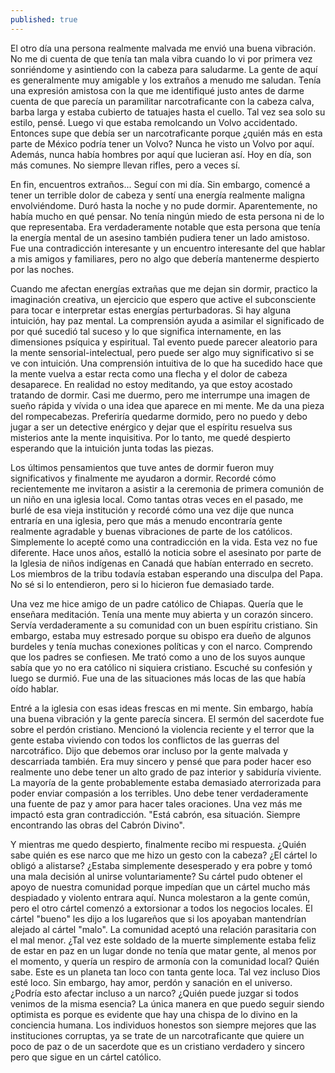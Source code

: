 ```yaml
---
published: true
---
```


El otro día una persona realmente malvada me envió una buena vibración. No me di cuenta de que tenía tan mala vibra cuando lo vi por primera vez sonriéndome y asintiendo con la cabeza para saludarme. La gente de aquí es generalmente muy amigable y los extraños a menudo me saludan. Tenía una expresión amistosa con la que me identifiqué justo antes de darme cuenta de que parecía un paramilitar narcotraficante con la cabeza calva, barba larga y estaba cubierto de tatuajes hasta el cuello. Tal vez sea solo su estilo, pensé. Luego vi que estaba remolcando un Volvo accidentado. Entonces supe que debía ser un narcotraficante porque ¿quién más en esta parte de México podría tener un Volvo? Nunca he visto un Volvo por aquí. Además, nunca había hombres por aquí que lucieran así. Hoy en día, son más comunes. No siempre llevan rifles, pero a veces sí.

En fin, encuentros extraños... Seguí con mi día. Sin embargo, comencé a tener un terrible dolor de cabeza y sentí una energía realmente maligna envolviéndome. Duró hasta la noche y no pude dormir. Aparentemente, no había mucho en qué pensar. No tenía ningún miedo de esta persona ni de lo que representaba. Era verdaderamente notable que esta persona que tenía la energía mental de un asesino también pudiera tener un lado amistoso. Fue una contradicción interesante y un encuentro interesante del que hablar a mis amigos y familiares, pero no algo que debería mantenerme despierto por las noches.

Cuando me afectan energías extrañas que me dejan sin dormir, practico la imaginación creativa, un ejercicio que espero que active el subconsciente para tocar e interpretar estas energías perturbadoras. Si hay alguna intuición, hay paz mental. La comprensión ayuda a asimilar el significado de por qué sucedió tal suceso y lo que significa internamente, en las dimensiones psíquica y espiritual. Tal evento puede parecer aleatorio para la mente sensorial-intelectual, pero puede ser algo muy significativo si se ve con intuición. Una comprensión intuitiva de lo que ha sucedido hace que la mente vuelva a estar recta como una flecha y el dolor de cabeza desaparece. En realidad no estoy meditando, ya que estoy acostado tratando de dormir. Casi me duermo, pero me interrumpe una imagen de sueño rápida y vívida o una idea que aparece en mi mente. Me da una pieza del rompecabezas. Preferiría quedarme dormido, pero no puedo y debo jugar a ser un detective enérgico y dejar que el espíritu resuelva sus misterios ante la mente inquisitiva. Por lo tanto, me quedé despierto esperando que la intuición junta todas las piezas.

Los últimos pensamientos que tuve antes de dormir fueron muy significativos y finalmente me ayudaron a dormir. Recordé cómo recientemente me invitaron a asistir a la ceremonia de primera comunión de un niño en una iglesia local. Como tantas otras veces en el pasado, me burlé de esa vieja institución y recordé cómo una vez dije que nunca entraría en una iglesia, pero que más a menudo encontraría gente realmente agradable y buenas vibraciones de parte de los católicos. Simplemente lo acepté como una contradicción en la vida. Esta vez no fue diferente. Hace unos años, estalló la noticia sobre el asesinato por parte de la Iglesia de niños indígenas en Canadá que habían enterrado en secreto. Los miembros de la tribu todavía estaban esperando una disculpa del Papa. No sé si lo entendieron, pero si lo hicieron fue demasiado tarde. 


Una vez me hice amigo de un padre católico de Chiapas.  Quería que le enseñara meditación.  Tenía una mente muy abierta y un corazón sincero.  Servía verdaderamente a su comunidad con un buen espíritu cristiano.  Sin embargo, estaba muy estresado porque su obispo era dueño de algunos burdeles y tenía muchas conexiones políticas y con el narco.  Comprendo que los padres se confiesen.  Me trató como a uno de los suyos aunque sabía que yo no era católico ni siquiera cristiano.    Escuché su confesión y luego se durmió.  Fue una de las situaciones más locas de las que había oído hablar.

Entré a la iglesia con esas ideas frescas en mi mente. Sin embargo, había una buena vibración y la gente parecía sincera. El sermón del sacerdote fue sobre el perdón cristiano. Mencionó la violencia reciente y el terror que la gente estaba viviendo con todos los conflictos de las guerras del narcotráfico. Dijo que debemos orar incluso por la gente malvada y descarriada también. Era muy sincero y pensé que para poder hacer eso realmente uno debe tener un alto grado de paz interior y sabiduría viviente. La mayoría de la gente probablemente estaba demasiado aterrorizada para poder enviar compasión a los terribles. Uno debe tener verdaderamente una fuente de paz y amor para hacer tales oraciones. Una vez más me impactó esta gran contradicción. "Está cabrón, esa situación. Siempre encontrando las obras del Cabrón Divino".

Y mientras me quedo despierto, finalmente recibo mi respuesta. ¿Quién sabe quién es ese narco que me hizo un gesto con la cabeza? ¿El cártel lo obligó a alistarse? ¿Estaba simplemente desesperado y era pobre y tomó una mala decisión al unirse voluntariamente? Su cártel pudo obtener el apoyo de nuestra comunidad porque impedían que un cártel mucho más despiadado y violento entrara aquí. Nunca molestaron a la gente común, pero el otro cártel comenzó a extorsionar a todos los negocios locales. El cártel "bueno" les dijo a los lugareños que si los apoyaban mantendrían alejado al cártel "malo". La comunidad aceptó una relación parasitaria con el mal menor. ¿Tal vez este soldado de la muerte simplemente estaba feliz de estar en paz en un lugar donde no tenía que matar gente, al menos por el momento, y quería un respiro de armonía con la comunidad local? Quién sabe. Este es un planeta tan loco con tanta gente loca. Tal vez incluso Dios esté loco. Sin embargo, hay amor, perdón y sanación en el universo. ¿Podría esto afectar incluso a un narco? ¿Quién puede juzgar si todos venimos de la misma esencia? La única manera en que puedo seguir siendo optimista es porque es evidente que hay una chispa de lo divino en la conciencia humana. Los individuos honestos son siempre mejores que las instituciones corruptas, ya se trate de un narcotraficante que quiere un poco de paz o de un sacerdote que es un cristiano verdadero y sincero pero que sigue en un cártel católico.
